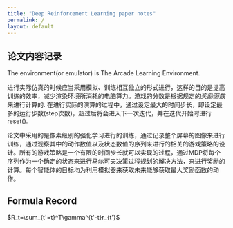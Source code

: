 ```yaml
---
title: "Deep Reinforcement Learning paper notes"
permalink: /
layout: default
---
```


## 论文内容记录
The environment(or emulator) is The Arcade Learning Environment.

进行实际仿真的时候应当采用模拟、训练相互独立的形式进行，这样的目的是提高训练的效率，减少渲染环境所消耗的电脑算力。游戏的分数是根据规定的*奖励函数*来进行计算的.
在进行实际的演算的过程中，通过设定最大的时间步长，即设定最多的运行步数(step次数)，超过后将会进入下一次迭代，并在迭代开始时进行reset().

论文中采用的是像素级别的强化学习进行的训练，通过记录整个屏幕的图像来进行训练，通过观察其中的动作数值以及状态数值的序列来进行的相关的游戏策略的设计。所有的游戏策略是一个有限的时间步长就可以实现的过程，通过MDP将每个序列作为一个确定的状态来进行马尔可夫决策过程规划的解决方法，来进行奖励的计算。每个智能体的目标均为利用模拟器来获取未来能够获取最大奖励函数的动作。

## Formula Record
$R_t=\sum_{t'=t}^T\gamma^{t'-t}r_{t'}$